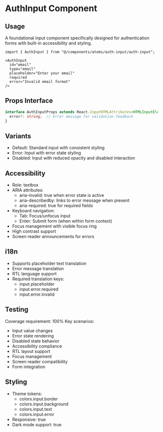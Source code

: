 # AuthInput Component

## Usage
A foundational input component specifically designed for authentication forms with built-in accessibility and styling.

```tsx
import { AuthInput } from "@/components/atoms/auth-input/auth-input";

<AuthInput
  id="email"
  type="email"
  placeholder="Enter your email"
  required
  error="Invalid email format"
/>
```

## Props Interface
```typescript
interface AuthInputProps extends React.InputHTMLAttributes<HTMLInputElement> {
  error?: string;  // Error message for validation feedback
}
```

## Variants
- Default: Standard input with consistent styling
- Error: Input with error state styling
- Disabled: Input with reduced opacity and disabled interaction

## Accessibility
- Role: textbox
- ARIA attributes:
  - aria-invalid: true when error state is active
  - aria-describedby: links to error message when present
  - aria-required: true for required fields
- Keyboard navigation:
  - Tab: Focus/unfocus input
  - Enter: Submit form (when within form context)
- Focus management with visible focus ring
- High contrast support
- Screen reader announcements for errors

## i18n
- Supports placeholder text translation
- Error message translation
- RTL language support
- Required translation keys:
  - input.placeholder
  - input.error.required
  - input.error.invalid

## Testing
Coverage requirement: 100%
Key scenarios:
- Input value changes
- Error state rendering
- Disabled state behavior
- Accessibility compliance
- RTL layout support
- Focus management
- Screen reader compatibility
- Form integration

## Styling
- Theme tokens:
  - colors.input.border
  - colors.input.background
  - colors.input.text
  - colors.input.error
- Responsive: true
- Dark mode support: true
